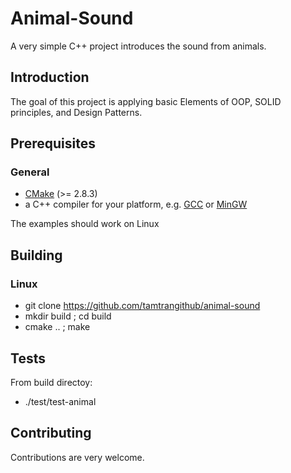 # Animal-Sound 
 
A very simple C++ project introduces the sound from animals.

## Introduction

The goal of this project is applying basic Elements of OOP, SOLID principles, and Design Patterns. 

## Prerequisites

### General
+ [CMake](http://www.cmake.org "CMake project page") (>= 2.8.3)
+ a C++ compiler for your platform, e.g. [GCC](http://gcc.gnu.org "GCC home") or [MinGW](http://www.mingw.org "Minimalist GNU for Windows")

The examples should work on Linux

## Building

### Linux

+ git clone https://github.com/tamtrangithub/animal-sound
+ mkdir build ; cd build
+ cmake .. ; make

## Tests

From build directoy:
+ ./test/test-animal

## Contributing

Contributions are very welcome.
